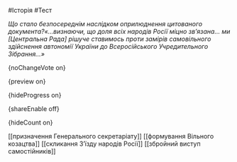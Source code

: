 #Історія #Тест

*Що стало безпосереднім наслідком оприлюднення цитованого документа?«…визнаючи,  що доля всіх народів Росії міцно зв’язана… ми [Центральна Рада] рішуче  ставимось проти замірів самовільного здійснення автономії України до  Всеросійського Учредительного Зібрання…»*

{noChangeVote on}

{preview on}

{hideProgress on}

{shareEnable off}

{hideCount on}

[[призначення Генерального секретаріату]]
[[формування Вільного козацтва]]
[[скликання З’їзду народів Росії]]
[[збройний виступ самостійників]]
